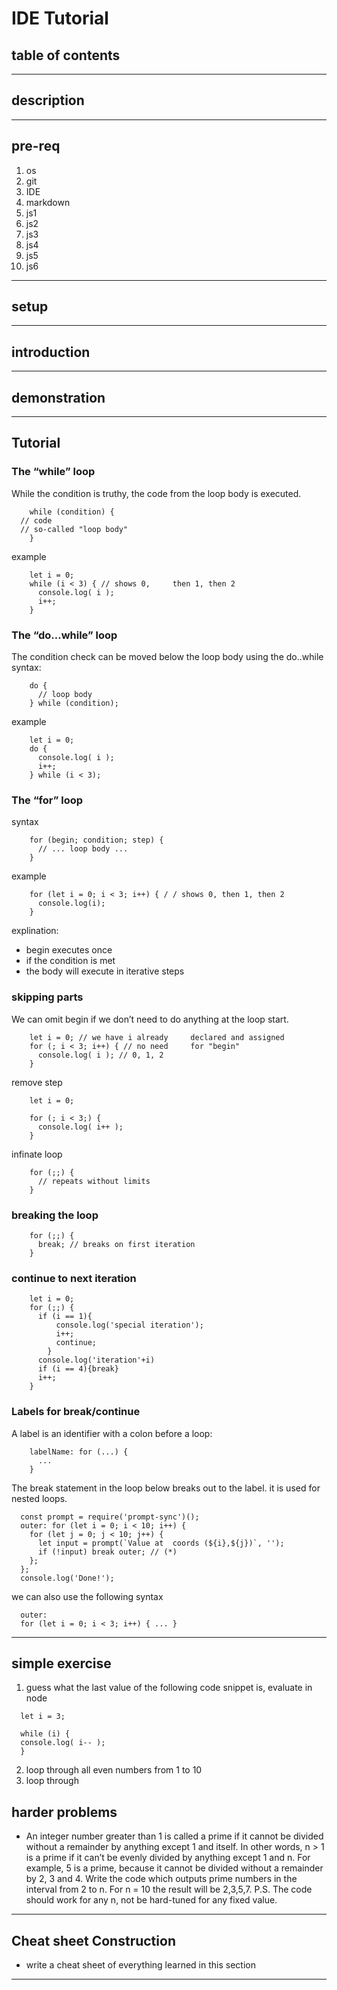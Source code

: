 # IDE Tutorial

## table of contents
---
## description
---
## pre-req
1. os
2. git
3. IDE
4. markdown
5. js1
6. js2
7. js3
8. js4
9. js5
10. js6
---
## setup
---
## introduction
---
## demonstration
---
## Tutorial
### The “while” loop
While the condition is truthy, the code from the loop body is executed.
```
    while (condition) {
  // code
  // so-called "loop body"
    }
```
example 
```
    let i = 0;
    while (i < 3) { // shows 0,     then 1, then 2
      console.log( i );
      i++;
    }
```
### The “do…while” loop
The condition check can be moved below the loop body using the do..while syntax:
```
    do {
      // loop body
    } while (condition);
```
example
```
    let i = 0;
    do {
      console.log( i );
      i++;
    } while (i < 3);
```
### The “for” loop
syntax
```
    for (begin; condition; step) {
      // ... loop body ...
    }
```
example
```
    for (let i = 0; i < 3; i++) { / / shows 0, then 1, then 2
      console.log(i);
    }
```
explination:
- begin executes once
- if the condition is met
- the body will execute in      iterative steps
### skipping parts
We can omit begin if we don’t need to do anything at the loop start.
```
    let i = 0; // we have i already     declared and assigned
    for (; i < 3; i++) { // no need     for "begin"
      console.log( i ); // 0, 1, 2
    }
```
remove step
```
    let i = 0;
    
    for (; i < 3;) {
      console.log( i++ );
    }
```
infinate loop
```
    for (;;) {
      // repeats without limits
    }
```
### breaking the loop
```
    for (;;) {
      break; // breaks on first iteration
    }
```
### continue to next iteration
```
    let i = 0;
    for (;;) {
      if (i == 1){
          console.log('special iteration');
          i++;
          continue;
        }
      console.log('iteration'+i)
      if (i == 4){break}
      i++;
    }
```
### Labels for break/continue
A label is an identifier with a colon before a loop:
```
    labelName: for (...) {
      ...
    }
```
The break <labelName> statement in the loop below breaks out to the label.  it is used for nested loops.
```
  const prompt = require('prompt-sync')();  
  outer: for (let i = 0; i < 10; i++) {
    for (let j = 0; j < 10; j++) {
      let input = prompt(`Value at  coords (${i},${j})`, '');
      if (!input) break outer; // (*)
    };
  };
  console.log('Done!');
```
we can also use the following syntax
```
  outer:
  for (let i = 0; i < 3; i++) { ... }
```

---
## simple exercise
1. guess what the last value of the following code snippet is, evaluate in node
  ```
    let i = 3;

    while (i) {
    console.log( i-- );
    }
  ```
2. loop through all even numbers from 1 to 10
3. loop through
## harder problems
- An integer number greater than 1 is called a prime if it cannot be divided without a remainder by anything except 1 and itself. In other words, n > 1 is a prime if it can’t be evenly divided by anything except 1 and n. For example, 5 is a prime, because it cannot be divided without a remainder by 2, 3 and 4. Write the code which outputs prime numbers in the interval from 2 to n. For n = 10 the result will be 2,3,5,7. P.S. The code should work for any n, not be hard-tuned for any fixed value.

--- 
## Cheat sheet Construction
- write a cheat sheet of everything learned in this section
---
